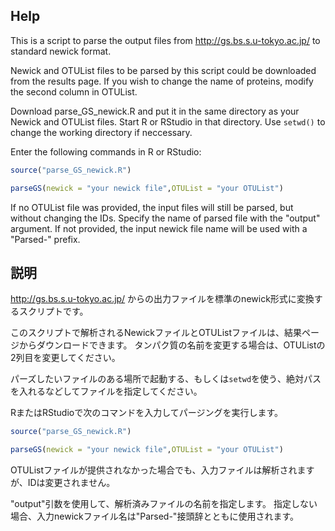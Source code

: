 ## Help
This is a script to parse the output files from http://gs.bs.s.u-tokyo.ac.jp/ to standard newick format.

Newick and OTUList files to be parsed by this script could be downloaded from the results page. If you wish to change the name of proteins, modify the second column in OTUList.

Download parse_GS_newick.R and put it in the same directory as your Newick and OTUList files. Start R or RStudio in that directory. Use `setwd()` to change the working directory if neccessary.

Enter the following commands in R or RStudio:
```r
source("parse_GS_newick.R")

parseGS(newick = "your newick file",OTUList = "your OTUList")
```
  
If no OTUList file was provided, the input files will still be parsed, but without changing the IDs.
Specify the name of parsed file with the "output" argument. If not provided, the input newick file name will be used with a "Parsed-" prefix.  

## 説明
http://gs.bs.s.u-tokyo.ac.jp/ からの出力ファイルを標準のnewick形式に変換するスクリプトです。

このスクリプトで解析されるNewickファイルとOTUListファイルは、結果ページからダウンロードできます。 タンパク質の名前を変更する場合は、OTUListの2列目を変更してください。

パーズしたいファイルのある場所で起動する、もしくは`setwd`を使う、絶対パスを入れるなどしてファイルを指定してください。

RまたはRStudioで次のコマンドを入力してパージングを実行します。

```r
source("parse_GS_newick.R")

parseGS(newick = "your newick file",OTUList = "your OTUList")
```

OTUListファイルが提供されなかった場合でも、入力ファイルは解析されますが、IDは変更されません。

"output"引数を使用して、解析済みファイルの名前を指定します。 指定しない場合、入力newickファイル名は"Parsed-"接頭辞とともに使用されます。

